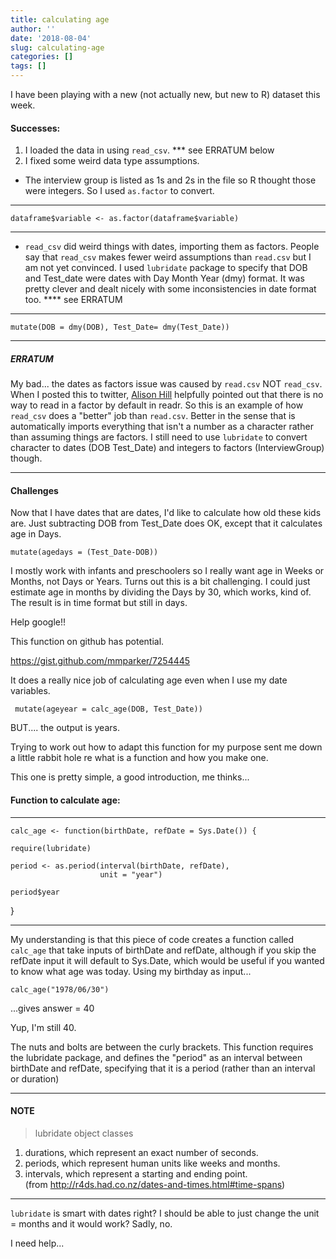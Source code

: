 ```yaml
---
title: calculating age
author: ''
date: '2018-08-04'
slug: calculating-age
categories: []
tags: []
---
```


I have been playing with a new (not actually new, but new to R) dataset this week. 

#### Successes: 

1. I loaded the data in using `read_csv`. *** see ERRATUM below
2. I fixed some weird data type assumptions. 

* The interview group is listed as 1s and 2s in the file so R thought those were  integers. So I used `as.factor` to convert.

___

    dataframe$variable <- as.factor(dataframe$variable) 

___

* `read_csv` did weird things with dates, importing them as factors. People say that `read_csv` makes fewer weird assumptions than `read.csv` but I am not yet convinced. I used `lubridate` package to specify that DOB and Test_date were dates with Day Month Year (dmy) format. It was pretty clever and dealt nicely with some inconsistencies in date format too. **** see ERRATUM

___
  
    mutate(DOB = dmy(DOB), Test_Date= dmy(Test_Date))
    
___

##### ERRATUM
My bad... the dates as factors issue was caused by `read.csv` NOT `read_csv`. When I posted this to twitter, [Alison Hill](https://twitter.com/apreshill) helpfully pointed out that there is no way to read in a factor by default in readr. So this is an example of how `read_csv` does a "better" job than `read.csv`. Better in the sense that is automatically imports everything that isn't a number as a character rather than assuming things are factors. I still need to use `lubridate` to convert character to dates (DOB Test_Date) and integers to factors (InterviewGroup) though.
  
___

#### Challenges

Now that I have dates that are dates, I'd like to calculate how old these kids are. Just subtracting DOB from Test_Date does OK, except that it calculates age in Days. 

    mutate(agedays = (Test_Date-DOB))    

I mostly work with infants and preschoolers so I really want age in Weeks or Months, not Days or Years. Turns out this is a bit challenging. I could just estimate age in months by dividing the Days by 30, which works, kind of. The result is in time format but still in days.  

Help google!!

This function on github has potential.  

https://gist.github.com/mmparker/7254445

It does a really nice job of calculating age even when I use my date variables.  

     mutate(ageyear = calc_age(DOB, Test_Date))

BUT.... the output is years. 

Trying to work out how to adapt this function for my purpose sent me down a little rabbit hole re what is a function and how you make one. 

This one is pretty simple, a good introduction, me  thinks...

#### Function to calculate age: 

___
    calc_age <- function(birthDate, refDate = Sys.Date()) {

    require(lubridate)

    period <- as.period(interval(birthDate, refDate),
                        unit = "year")

    period$year

} 

___


My understanding is that this piece of code creates a function called `calc_age` that take inputs of birthDate and refDate, although if you skip the refDate input it will default to Sys.Date, which would be useful if you wanted to know what age was today. Using my birthday as input...

    calc_age("1978/06/30")
    
...gives answer = 40

Yup, I'm still 40. 

The nuts and bolts are between the curly brackets. This function requires the lubridate package, and defines the "period" as an interval between birthDate and refDate, specifying that it is a period (rather than an interval or duration) 

___
#### NOTE

>lubridate object classes  
1. durations, which represent an exact number of seconds.  
2. periods, which represent human units like weeks and months.  
3. intervals, which represent a starting and ending point.  
(from http://r4ds.had.co.nz/dates-and-times.html#time-spans) 

___

`lubridate` is smart with dates right? I should be able to just change the unit = months and it would work? Sadly, no. 

I need help...






